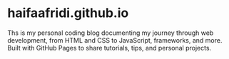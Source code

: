 # haifaafridi.github.io
Ths is my personal coding blog documenting my journey through web development, from HTML and CSS to JavaScript, frameworks, and more. Built with GitHub Pages to share tutorials, tips, and personal projects.
